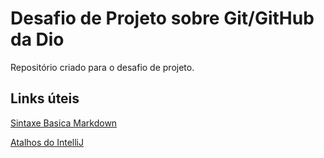 # Desafio de Projeto sobre Git/GitHub da Dio 
Repositório criado para o desafio de projeto.

## Links úteis
[Sintaxe Basica Markdown](https://www.markdownguide.org/getting-started/)

[Atalhos do IntelliJ](http://www.basef.com.br/index.php/Atalhos_do_IntelliJ_Idea)
